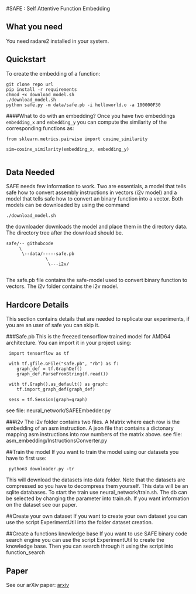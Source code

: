 #SAFE : Self Attentive Function Embedding
  
What you need  
-----
You need radare2 installed in your system. 
  
Quickstart
-----
To create the embedding of a function:
```
git clone repo url
pip install -r requirements
chmod +x download_model.sh
./download_model.sh
python safe.py -m data/safe.pb -i helloworld.o -a 100000F30
```
####What to do with an embedding?
Once you have two embeddings ```embedding_x``` and ```embedding_y``` you can compute the similarity of the corresponding functions as: 
```
from sklearn.metrics.pairwise import cosine_similarity

sim=cosine_similarity(embedding_x, embedding_y)
 
```


Data Needed
-----
SAFE needs few information to work. Two are essentials, a model that tells safe how to 
convert assembly instructions in vectors (i2v model) and a model that tells safe how
to convert an binary function into a vector.
Both models can be downloaded by using the command
```
./download_model.sh
```
the downloader downloads the model and place them in the directory data.
The directory tree after the download should be.
```
safe/-- githubcode
     \
      \--data/-----safe.pb
               \
                \---i2v/
            
```
The safe.pb file contains the safe-model used to convert binary function to vectors.
The i2v folder contains the i2v model. 


Hardcore Details
----
This section contains details that are needed to replicate our experiments, if you are an user of safe you can skip
it. 

###Safe.pb
This is the freezed tensorflow trained model for AMD64 architecture. You can import it in your project using:

```
 import tensorflow as tf
 
 with tf.gfile.GFile("safe.pb", "rb") as f:
    graph_def = tf.GraphDef()
    graph_def.ParseFromString(f.read())

 with tf.Graph().as_default() as graph:
    tf.import_graph_def(graph_def)
    
 sess = tf.Session(graph=graph)
``` 

see file: neural_network/SAFEEmbedder.py

###i2v
The i2v folder contains two files. 
A Matrix where each row is the embedding of an asm instruction.
A json file that contains a dictonary mapping asm instructions into row numbers of the matrix above.
see file: asm_embedding/InstructionsConverter.py



##Train the model
If you want to train the model using our datasets you have to first use:
```
 python3 downloader.py -tr
```
This will download the datasets into data folder. Note that the datasets are compressed so you have to decompress them yourself.
This data will be an sqlite databases.
To start the train use neural_network/train.sh.
The db can be selected by changing the parameter into train.sh.
If you want information on the dataset see our paper.

##Create your own dataset
If you want to create your own dataset you can use the script ExperimentUtil into the folder
dataset creation.

##Create a functions knowledge base
If you want to use SAFE binary code search engine you can use the script ExperimentUtil to create
the knowledge base.
Then you can search through it using the script into function_search

Paper
---
See our arXiv paper: [arxiv](https://arxiv.org/abs/1811.05296)